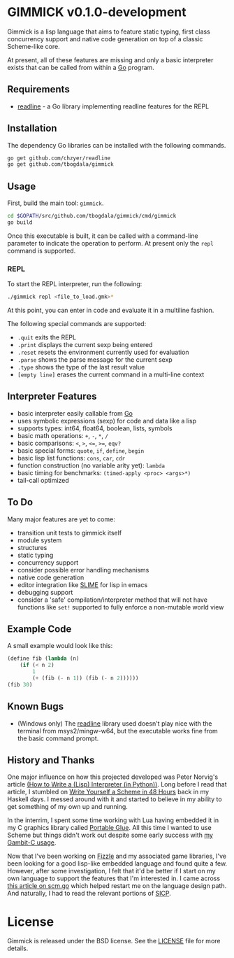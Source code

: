 GIMMICK v0.1.0-development
==========================

Gimmick is a lisp language that aims to feature static typing, first class concurrency support
and native code generation on top of a classic Scheme-like core. 

At present, all of these features are missing and only a basic interpreter exists
that can be called from within a [Go][golang] program.


Requirements
------------

* [readline][chzyer] - a Go library implementing readline features for the REPL


Installation
------------

The dependency Go libraries can be installed with the following commands.

```bash
go get github.com/chzyer/readline
go get github.com/tbogdala/gimmick
```

Usage
-----

First, build the main tool: `gimmick`.

```bash
cd $GOPATH/src/github.com/tbogdala/gimmick/cmd/gimmick
go build
```

Once this executable is built, it can be called with a command-line
parameter to indicate the operation to perform. At present only the `repl`
command is supported.

### REPL

To start the REPL interpreter, run the following:

```bash
./gimmick repl <file_to_load.gmk>*
```

At this point, you can enter in code and evaluate it in a multiline fashion.

The following special commands are supported:

* `.quit` exits the REPL
* `.print` displays the current sexp being entered 
* `.reset` resets the environment currently used for evaluation
* `.parse` shows the parse message for the current sexp
* `.type` shows the type of the last result value
* `[empty line]` erases the current command in a multi-line context


Interpreter Features
---------------------

* basic interpreter easily callable from [Go][golang]
* uses symbolic expressions (sexp) for code and data like a lisp
* supports types: int64, float64, boolean, lists, symbols
* basic math operations: `+`, `-`, `*`, `/`
* basic comparisons: `<`, `>`, `<=`, `>=`, `eqv?`
* basic special forms: `quote`, `if`, `define`, `begin`
* basic lisp list functions: `cons`, `car`, `cdr`
* function construction (no variable arity yet): `lambda`
* basic timing for benchmarks: `(timed-apply <proc> <args>*)`
* tail-call optimized


To Do
-----

Many major features are yet to come:

* transition unit tests to gimmick itself
* module system
* structures
* static typing
* concurrency support
* consider possible error handling mechanisms
* native code generation
* editor integration like [SLIME][slime] for lisp in emacs
* debugging support 
* consider a 'safe' compilation/interpreter method that will not
  have functions like `set!` supported to fully enforce a non-mutable
  world view
  

Example Code
------------

A small example would look like this:

```lisp
(define fib (lambda (n) 
    (if (< n 2) 
        1 
        (+ (fib (- n 1)) (fib (- n 2))))))
(fib 30)        
```

Known Bugs
----------

* (Windows only) The [readline][chzyer] library used doesn't play nice with the terminal
  from msys2/mingw-w64, but the executable works fine from the basic command prompt.


History and Thanks
-------------------

One major influence on how this projected developed was Peter Norvig's article 
[(How to Write a (Lisp) Interpreter (in Python))][norvig1]. Long before I read that article, I stumbled on 
[Write Yourself a Scheme in 48 Hours][wyas48] back in my Haskell days. I messed around
with it and started to believe in my ability to get something of my own up and running.

In the interrim, I spent some time working with Lua having embedded it in my C graphics
library called [Portable Glue][pg]. All this time I wanted to use Scheme but things
didn't work out despite some early success with [my Gambit-C usage][am-scheme].

Now that I've been working on [Fizzle][fizzle] and my associated game libraries, I've
been looking for a good lisp-like embedded language and found quite a few. However, after
some investigation, I felt that it'd be better if I start on my own language to support
the features that I'm interested in. I came across [this article on scm.go][scmgo] which
helped restart me on the language design path. And naturally, I had to read the relevant
portions of [SICP][sicp].

License
=======

Gimmick is released under the BSD license. See the [LICENSE][license-link] file for more details.


[golang]: https://golang.org/
[chzyer]: https://github.com/chzyer/readline
[license-link]: https://raw.githubusercontent.com/tbogdala/gimmick/master/LICENSE

[norvig1]: http://norvig.com/lispy.html
[wyas48]: https://en.wikibooks.org/wiki/Write_Yourself_a_Scheme_in_48_Hours
[am-scheme]: https://animal-machine.com/blog/130110_scheme_wrappers_for_a_3d_game_engine.md
[scmgo]: https://pkelchte.wordpress.com/2013/12/31/scm-go/
[sicp]: https://mitpress.mit.edu/sicp/full-text/book/book.html
[fizzle]: https://github.com/tbogdala/fizzle
[pg]: https://bitbucket.org/tbogdala/portableglue
[slime]: https://common-lisp.net/project/slime/

